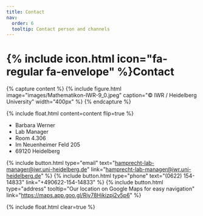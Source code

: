 ```yaml
---
title: Contact
nav:
  order: 6
  tooltip: Contact person and channels
---
```


# {% include icon.html icon="fa-regular fa-envelope" %}Contact



{% capture content %}
{%
  include figure.html
  image="images/Mathematikon-IWR-9_0.jpeg"
  caption="© IWR / Heidelberg University"
  width="400px"
%}
{% endcapture %}

{%
  include float.html
  content=content
  flip=true
%}

- Barbara Werner
- Lab Manager
- Room 4.306
- Im Neuenheimer Feld 205
- 69120 Heidelberg

{%
  include button.html
  type="email"
  text="hamprecht-lab-manager@iwr.uni-heidelberg.de"
  link="hamprecht-lab-manager@iwr.uni-heidelberg.de"
%}
{%
  include button.html
  type="phone"
  text="(0622) 154-14833"
  link="+490622-154-14833"
%}
{%
  include button.html
  type="address"
  tooltip="Our location on Google Maps for easy navigation"
  link="https://maps.app.goo.gl/Riy78Hikizpj2v5p6"
%}

{% include float.html clear=true %}